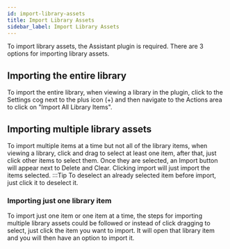 ```yaml
---
id: import-library-assets
title: Import Library Assets
sidebar_label: Import Library Assets
---
```


To import library assets, the Assistant plugin is required.  There are 3 options for importing library assets.

## Importing the entire library
To import the entire library, when viewing a library in the plugin, click to the Settings cog next to the plus icon (+) and then navigate to the Actions area to click on "Import All Library Items".

## Importing multiple library assets
To import multiple items at a time but not all of the library items, when viewing a library, click and drag to select at least one item, after that, just click other items to select them. 
Once they are selected, an Import button will appear next to Delete and Clear.  Clicking import will just import the items selected.
:::Tip To deselect an already selected item before import, just click it to deselect it.

### Importing just one library item
To import just one item or one item at a time, the steps for importing multiple library assets could be followed or instead of click dragging to select, just click the item you want to import.
It will open that library item and you will then have an option to import it.
